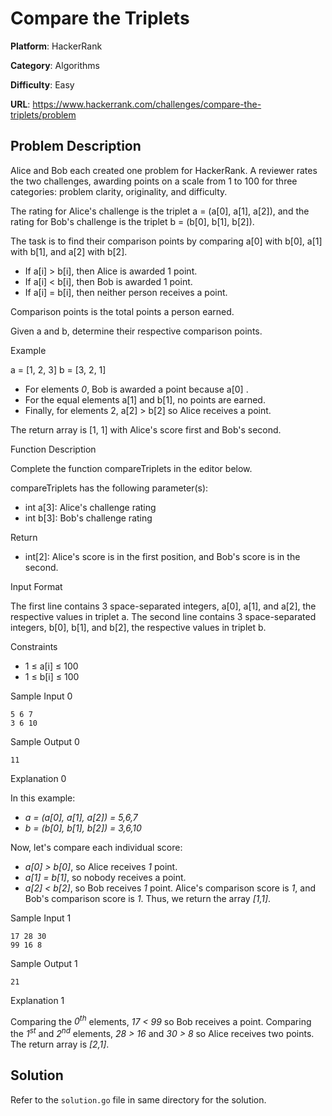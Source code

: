 # Compare the Triplets

**Platform**: HackerRank

**Category**: Algorithms

**Difficulty**: Easy

**URL**: https://www.hackerrank.com/challenges/compare-the-triplets/problem

## Problem Description

Alice and Bob each created one problem for HackerRank. A reviewer rates the two challenges, awarding points on a scale from 1 to 100 for three categories: problem clarity, originality, and difficulty.

The rating for Alice's challenge is the triplet a = (a[0], a[1], a[2]), and the rating for Bob's challenge is the triplet b = (b[0], b[1], b[2]).

The task is to find their comparison points by comparing a[0] with b[0], a[1] with b[1], and a[2] with b[2].

- If a[i] > b[i], then Alice is awarded 1 point.
- If a[i] < b[i], then Bob is awarded 1 point.
- If a[i] = b[i], then neither person receives a point.

Comparison points is the total points a person earned.

Given a and b, determine their respective comparison points.

Example

a = [1, 2, 3]
b = [3, 2, 1]

- For elements *0*, Bob is awarded a point because a[0] .
- For the equal elements a[1] and b[1], no points are earned.
- Finally, for elements 2, a[2] > b[2] so Alice receives a point.

The return array is [1, 1] with Alice's score first and Bob's second.

Function Description

Complete the function compareTriplets in the editor below.

compareTriplets has the following parameter(s):

- int a[3]: Alice's challenge rating
- int b[3]: Bob's challenge rating

Return

- int[2]: Alice's score is in the first position, and Bob's score is in the second.

Input Format

The first line contains 3 space-separated integers, a[0], a[1], and a[2], the respective values in triplet a.
The second line contains 3 space-separated integers, b[0], b[1], and b[2], the respective values in triplet b.

Constraints

- 1 ≤ a[i] ≤ 100
- 1 ≤ b[i] ≤ 100

Sample Input 0

```
5 6 7
3 6 10
```

Sample Output 0
```
11
```

Explanation 0

In this example:

- *a = (a[0], a[1], a[2]) = 5,6,7*
- *b = (b[0], b[1], b[2]) = 3,6,10*

Now, let's compare each individual score:

- *a[0] > b[0]*, so Alice receives *1* point.
- *a[1] = b[1]*, so nobody receives a point.
- *a[2] < b[2]*, so Bob receives *1* point.
Alice's comparison score is *1*, and Bob's comparison score is *1*. Thus, we return the array *[1,1]*.

Sample Input 1
```
17 28 30
99 16 8
```

Sample Output 1
```
21
```

Explanation 1

Comparing the *0<sup>th</sup>* elements, *17 < 99* so Bob receives a point.
Comparing the *1<sup>st</sup>* and *2<sup>nd</sup>* elements, *28 > 16* and *30 > 8* so Alice receives two points.
The return array is *[2,1]*.

## Solution

Refer to the `solution.go` file in same directory for the solution.